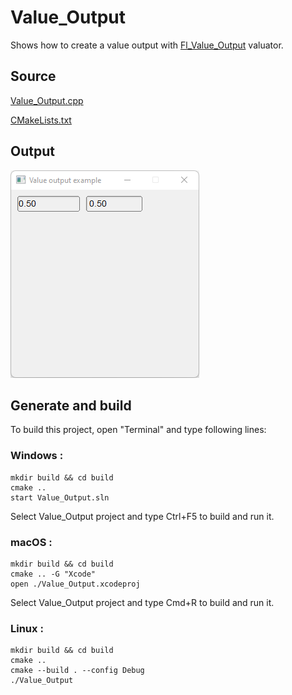 # Value_Output

Shows how to create a value output with [Fl_Value_Output](https://www.fltk.org/doc-1.3/classFl__Value__Output.html) valuator.

## Source

[Value_Output.cpp](Value_Output.cpp)

[CMakeLists.txt](CMakeLists.txt)

## Output

![output](../../../docs/Pictures/Examples/Value_Output.png)

## Generate and build

To build this project, open "Terminal" and type following lines:

### Windows :

``` shell
mkdir build && cd build
cmake .. 
start Value_Output.sln
```

Select Value_Output project and type Ctrl+F5 to build and run it.

### macOS :

``` shell
mkdir build && cd build
cmake .. -G "Xcode"
open ./Value_Output.xcodeproj
```

Select Value_Output project and type Cmd+R to build and run it.

### Linux :

``` shell
mkdir build && cd build
cmake .. 
cmake --build . --config Debug
./Value_Output
```
